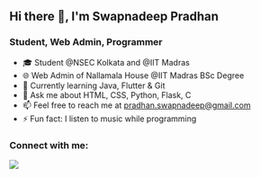 ## Hi there 👋, I'm Swapnadeep Pradhan

### Student, Web Admin, Programmer

- 🎓 Student @NSEC Kolkata and @IIT Madras
- 🌐 Web Admin of Nallamala House @IIT Madras BSc Degree
- 🌱 Currently learning Java, Flutter & Git
- 💬 Ask me about HTML, CSS, Python, Flask, C
- 📫 Feel free to reach me at pradhan.swapnadeep@gmail.com
- ⚡ Fun fact: I listen to music while programming
### Connect with me:
<a href="https://linkedin.com/in/swapnadeep-pradhan" rel="nofollow"><img src="https://img.shields.io/badge/LinkedIn-0077B5?style=for-the-badge&logo=linkedin&logoColor=white" /></a>
